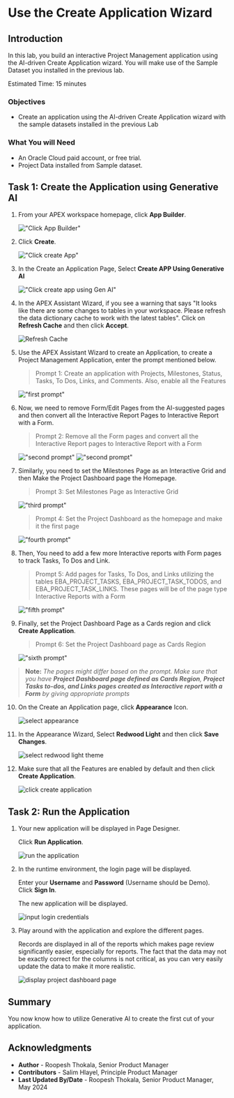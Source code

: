 # Use the Create Application Wizard

## Introduction

In this lab, you build an interactive Project Management application using the AI-driven Create Application wizard. You will make use of the Sample Dataset you installed in the previous lab.

Estimated Time: 15 minutes

### Objectives
- Create an application using the AI-driven Create Application wizard with the sample datasets installed in the previous Lab

### What You will Need

- An Oracle Cloud paid account, or free trial.
- Project Data installed from Sample dataset.

## Task 1: Create the Application using Generative AI

1. From your APEX workspace homepage, click **App Builder**.

    !["Click App Builder"](images/click-app-builder.png "")

2. Click **Create**.

    !["Click create App"](images/click-create-app.png "")

3. In the Create an Application Page, Select **Create APP Using Generative AI**

    !["Click create app using Gen AI"](images/click-create-app-wizard.png "")

4. In the APEX Assistant Wizard, if you see a warning that says "It looks like there are some changes to tables in your workspace. Please refresh the data dictionary cache to work with the latest tables". Click on **Refresh Cache** and then click **Accept**.

     ![Refresh Cache](images/refresh-cache.png "")

5. Use the APEX Assistant Wizard to create an Application, to create a Project Management Application, enter the prompt mentioned below.

    >Prompt 1:
    >Create an application with Projects, Milestones, Status, Tasks, To Dos, Links, and Comments. Also, enable all the Features

    !["first prompt"](images/prompt1.png "")

6. Now, we need to remove Form/Edit Pages from the AI-suggested pages and then convert all the Interactive Report Pages to Interactive Report with a Form.
    >Prompt 2:
    >Remove all the Form pages and convert all the Interactive Report pages to Interactive Report with a Form

    !["second prompt"](images/prompt2.png "")
    !["second prompt"](images/prompt2_1.png "")

7. Similarly, you need to set the Milestones Page as an Interactive Grid and then Make the Project Dashboard page the Homepage.
    >Prompt 3:
    Set Milestones Page as Interactive Grid

    !["third prompt"](images/prompt3.png "")

    >Prompt 4:
    Set the Project Dashboard as the homepage and make it the first page

    !["fourth prompt"](images/prompt4.png "")

8. Then, You need to add a few more Interactive reports with Form pages to track Tasks, To Dos and Link.

    >Prompt 5:
    Add pages for Tasks, To Dos, and Links utilizing the tables EBA\_PROJECT\_TASKS, EBA\_PROJECT\_TASK\_TODOS, and EBA\_PROJECT\_TASK\_LINKS. These pages will be of the page type Interactive Reports with a Form

    !["fifth prompt"](images/prompt5.png "")

9. Finally, set the Project Dashboard Page as a Cards region and click **Create Application**.

    >Prompt 6:
    Set the Project Dashboard page as Cards Region

    !["sixth prompt"](images/prompt6.png "")

> **Note:** _The pages might differ based on the prompt. Make sure that you have **Project Dashboard page defined as Cards Region**, **Project Tasks to-dos, and Links pages created as Interactive report with a Form** by giving appropriate prompts_

10. On the Create an Application page, click **Appearance** Icon.

    ![select appearance](images/click-appearance.png " ")

11. In the Appearance Wizard, Select **Redwood Light** and then click **Save Changes**.

    ![select redwood light theme](images/select-redwood-light.png " ")

12. Make sure that all the Features are enabled by default and then click **Create Application**.

    ![click create application](images/click-create-applciation.png " ")


## Task 2: Run the Application

1. Your new application will be displayed in Page Designer.

    Click **Run Application**.

    ![run the application](images/run-application.png " ")

2. In the runtime environment, the login page will be displayed.

    Enter your **Username** and **Password** (Username should be Demo).   
    Click **Sign In**.

    The new application will be displayed.

    ![input login credentials](images/login-details.png " ")

3. Play around with the application and explore the different pages.

    Records are displayed in all of the reports which makes page review significantly easier, especially for reports. The fact that the data may not be exactly correct for the columns is not critical, as you can very easily update the data to make it more realistic.

    ![display project dashboard page](images/show-projects-dashboard.png " ")

## **Summary**
You now know how to utilize Generative AI to create the first cut of your application.

## **Acknowledgments**

- **Author** - Roopesh Thokala, Senior Product Manager
- **Contributors** - Salim Hlayel, Principle Product Manager
- **Last Updated By/Date** - Roopesh Thokala, Senior Product Manager, May 2024
